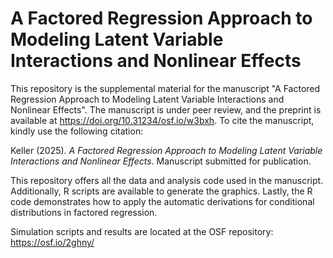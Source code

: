 # A Factored Regression Approach to Modeling Latent Variable Interactions and Nonlinear Effects

This repository is the supplemental material for the manuscript "A Factored Regression Approach to Modeling Latent Variable Interactions and Nonlinear Effects". The manuscript is under peer review, and the preprint is available at https://doi.org/10.31234/osf.io/w3bxh. To cite the manuscript, kindly use the following citation:

Keller (2025). *A Factored Regression Approach to Modeling Latent Variable Interactions and Nonlinear Effects*. Manuscript submitted for publication.

This repository offers all the data and analysis code used in the manuscript. Additionally, R scripts are available to generate the graphics. Lastly, the R code demonstrates how to apply the automatic derivations for conditional distributions in factored regression.

Simulation scripts and results are located at the OSF repository: https://osf.io/2ghny/

